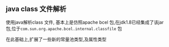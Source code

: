 ## java class 文件解析

使用java解析class 文件, 基本上是仿照apache bcel 包,在jdk1.8已经集成了该jar包,位于`com.sun.org.apache.bcel.internal.classfile` 包

在此基础上,扩展了一些新的常量池类型,及属性类型
